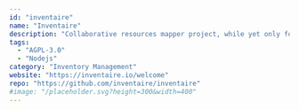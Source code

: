 ```yaml
---
id: "inventaire"
name: "Inventaire"
description: "Collaborative resources mapper project, while yet only focused on exploring books mapping with wikidata and ISBNs."
tags:
  - "AGPL-3.0"
  - "Nodejs"
category: "Inventory Management"
website: "https://inventaire.io/welcome"
repo: "https://github.com/inventaire/inventaire"
#image: "/placeholder.svg?height=300&width=400"
---
```


